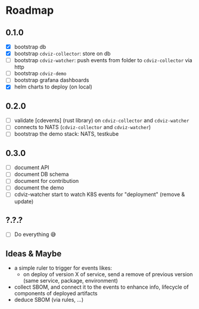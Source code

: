 # Roadmap

## 0.1.0

- [x] bootstrap db
- [x] bootstrap `cdviz-collector`: store on db
- [ ] bootstrap `cdviz-watcher`: push events from folder to `cdviz-collector` via http
- [ ] bootstrap `cdviz-demo`
- [ ] bootstrap grafana dashboards
- [x] helm charts to deploy (on local)

## 0.2.0

- [ ] validate [cdevents] (rust library) on `cdviz-collector` and `cdviz-watcher`
- [ ] connects to NATS (`cdviz-collector` and `cdviz-watcher`)
- [ ] bootstrap the demo stack: NATS, testkube

## 0.3.0

- [ ] document API
- [ ] document DB schema
- [ ] document for contribution
- [ ] document the demo
- [ ] cdviz-watcher start to watch K8S events for "deployment" (remove & update)

## ?.?.?

- [ ] Do everything 😅

## Ideas & Maybe

- a simple ruler to trigger for events likes:
  - on deploy of version X of service, send a remove of previous version (same service, package, environment)
- collect SBOM, and connect it to the events to enhance info, lifecycle of components of deployed artifacts
- deduce SBOM (via rules, ...)
